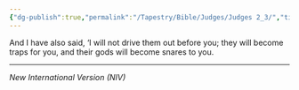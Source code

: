 ```yaml
---
{"dg-publish":true,"permalink":"/Tapestry/Bible/Judges/Judges 2_3/","title":"Judges 2:3","hide":true,"tags":["bible-verse","bible-verse"],"dgHomeLink":true,"dgShowLocalGraph":true,"dgEnableSearch":true}
---
```


And I have also said, ‘I will not drive them out before you; they will become traps for you, and their gods will become snares to you.

---
*New International Version (NIV)*